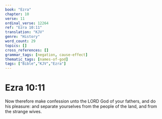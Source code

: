 ```yaml
---
book: "Ezra"
chapter: 10
verse: 11
ordinal_verse: 12264
ref: "Ezra 10:11"
translation: "KJV"
genre: "History"
word_count: 29
topics: []
cross_references: []
grammar_tags: [negation, cause-effect]
thematic_tags: [names-of-god]
tags: ["Bible","KJV","Ezra"]
---
```


# Ezra 10:11

Now therefore make confession unto the LORD God of your fathers, and do his pleasure: and separate yourselves from the people of the land, and from the strange wives.
